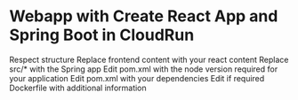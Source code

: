 Webapp with Create React App and Spring Boot in CloudRun
===

Respect structure
Replace frontend content with your react content
Replace src/* with the Spring app
Edit pom.xml with the node version required for your application
Edit pom.xml with your dependencies
Edit if required Dockerfile with additional information